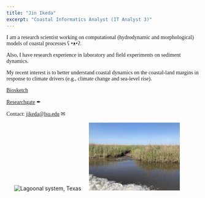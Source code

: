 ```yaml
---
title: "Jin Ikeda"
excerpt: "Coastal Informatics Analyst (IT Analyst 3)"
---
```


<p style="font-family:Computer Modern">I am a research scientist working on computational (hydrodynamic and morphological) models of coastal processes ʕ •ᴥ•ʔ. </p>
<p style="font-family:Computer Modern">Also, I have research experience in laboratory and field experiments on sediment dynamics. </p>
<p style="font-family:'Computer Modern'">My recent interest is to better understand coastal dynamics on the coastal-land margins in response to climate drivers (e.g., climate change and sea-level rise). </p>

<p style="font-family:'Computer Modern'"><a href="/assets/images/Ikeda_Biosketch.pdf">Biosketch</a> &#128195; </p>
<p style="font-family:'Computer Modern'"><a href="https://www.researchgate.net/profile/Jin-Ikeda" target="blank">Researchgate</a> &#10002; </p>
<p style="font-family:'Computer Modern'">Contact: <a href = "mailto:jikeda@lsu.edu">jikeda@lsu.edu</a> &#9993; </p>
                                                     
<img src="/assets/images/North Padre Island TX.JPG" alt="Lagoonal system, Texas" width="47%" height="47%" hspace="20px"><img src="/assets/images/Coastal Wetland LA.JPEG" alt="Deltaic system, Louisiana" width="47%" height="47%">

  
<!-- [Biosketch](/assets/images/Ikeda_Biosketch.pdf)&#128195; \
[Researchgate](https://www.researchgate.net/profile/Jin-Ikeda)&#10002; \
Contact: [jikeda@lsu.edu](mailto:jikeda@lsu.edu)&#9993; --!>
